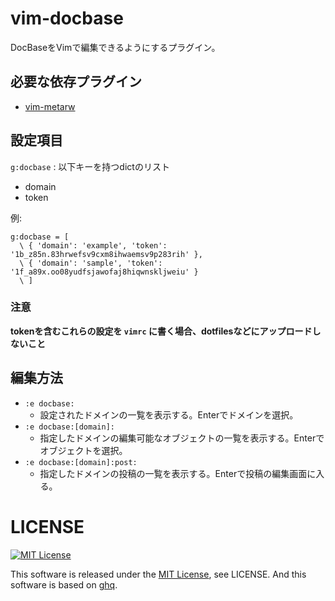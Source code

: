 # vim-docbase

DocBaseをVimで編集できるようにするプラグイン。

## 必要な依存プラグイン

* [vim-metarw](https://github.com/kana/vim-metarw)

## 設定項目

`g:docbase` : 以下キーを持つdictのリスト

* domain
* token

例:

```
g:docbase = [
  \ { 'domain': 'example', 'token': '1b_z85n.83hrwefsv9cxm8ihwaemsv9p283rih' },
  \ { 'domain': 'sample', 'token': '1f_a89x.oo08yudfsjawofaj8hiqwnskljweiu' }
  \ ]
```

### 注意

**tokenを含むこれらの設定を `vimrc` に書く場合、dotfilesなどにアップロードしないこと**

## 編集方法

* `:e docbase:`
  * 設定されたドメインの一覧を表示する。Enterでドメインを選択。
* `:e docbase:[domain]:`
  * 指定したドメインの編集可能なオブジェクトの一覧を表示する。Enterでオブジェクトを選択。
* `:e docbase:[domain]:post:`
  * 指定したドメインの投稿の一覧を表示する。Enterで投稿の編集画面に入る。

# LICENSE

[![MIT License](http://img.shields.io/badge/license-MIT-blue.svg)](http://www.opensource.org/licenses/MIT)

This software is released under the [MIT License](http://www.opensource.org/licenses/MIT), see LICENSE.
And this software is based on [ghq](https://github.com/motemen/ghq).
